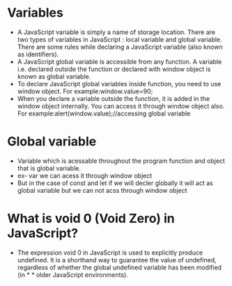 # Variables
* A JavaScript variable is simply a name of storage location. There are two types of variables in JavaScript : local variable and global variable.
  There are some rules while declaring a JavaScript variable (also known as identifiers).
* A JavaScript global variable is accessible from any function. A variable i.e. declared outside the function or declared with window object is known as global 
  variable.
* To declare JavaScript global variables inside function, you need to use window object. For example:window.value=90;  
* When you declare a variable outside the function, it is added in the window object internally. You can access it through window object also. For 
  example:alert(window.value);//accessing global variable
# Global variable
* Variable which is acessable throughout the program function and object that is global variable.
* ex- var we can acess it through window object
* But in the case of const and let if we will decler globally it will act as global variable but we can not acss through window object
# What is void 0 (Void Zero) in JavaScript?
* The expression void 0 in JavaScript is used to explicitly produce undefined. It is a shorthand way to guarantee the value of undefined, regardless of whether the global undefined variable has been modified (in * * older JavaScript environments).


